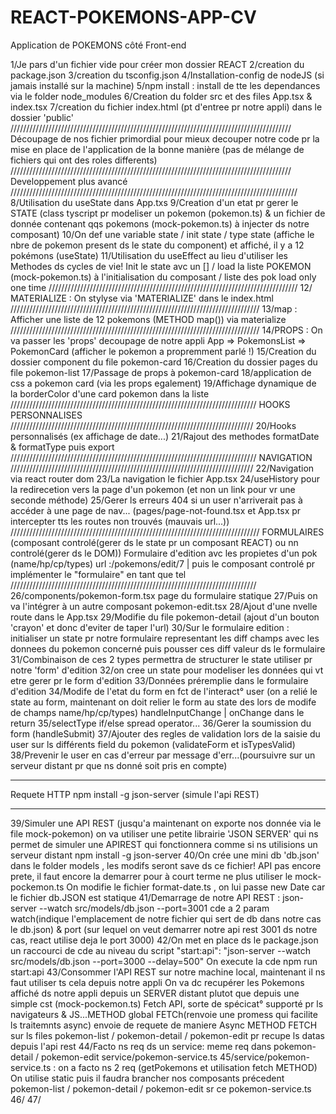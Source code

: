 # REACT-POKEMONS-APP-CV
Application de POKEMONS côté Front-end

1/Je pars d'un fichier vide pour créer mon dossier REACT
2/creation du package.json
3/creation du tsconfig.json
4/Installation-config de nodeJS (si jamais installé sur la machine)
5/npm install : install de tte les dependances via le folder node_modules
6/Creation du folder src et des files App.tsx & index.tsx
7/creation du fichier index.html (pt d'entree pr notre appli) dans le dossier 'public'
/////////////////////////////////////////////////////////////////////////////////////////
Découpage de nos fichier primordial pour mieux decouper notre code pr la mise en place 
de l'application de la bonne manière (pas de mélange de fichiers qui ont des roles differents)
/////////////////////////////////////////////////////////////////////////////////////////
Developpement plus avancé
///////////////////////////////////////////////////////////////////////////////////////////
8/Utilisation du useState dans App.txs
9/Creation d'un etat pr gerer le STATE (class tyscript pr modeliser un pokemon (pokemon.ts) & un fichier de donnée contenant qqs pokemons (mock-pokemon.ts) à injecter ds notre composant)
10/On  def une variable state / init state / type state (affiche le nbre de pokemon present ds le state du component) et affiché, il y  a 12 pokémons (useState)
11/Utilisation du useEffect au lieu d'utiliser les Methodes ds cycles de vie! 
Init le state avc un [] / load la liste POKEMON (mock-pokemon.ts) à l'initialisation
du composant / liste des pok load only one time
///////////////////////////////////////////////////////////////////////////////
12/ MATERIALIZE : On stylyse via 'MATERIALIZE' dans le index.html
///////////////////////////////////////////////////////////////////////////////
13/map : Afficher une liste de 12 pokemons (METHOD map()) via materialize
///////////////////////////////////////////////////////////////////////////////
14/PROPS : On va passer les 'props' decoupage de notre appli App => PokemonsList => PokemonCard (afficher le pokemon a propremment parlé !)
15/Creation du dossier component du file pokemon-card 
16/Creation du dossier pages du file pokemon-list 
17/Passage de props à pokemon-card
18/application de css a pokemon card (via les props egalement)
19/Affichage dynamique de la borderColor d'une card pokemon dans la liste
//////////////////////////////////////////////////////////////////////////////
HOOKS PERSONNALISES
/////////////////////////////////////////////////////////////////////////////
20/Hooks personnalisés (ex affichage de date...)
21/Rajout des methodes formatDate & formatType puis export
//////////////////////////////////////////////////////////////////////////////
NAVIGATION
/////////////////////////////////////////////////////////////////////////////
22/Navigation via react router dom
23/La navigation le fichier App.tsx
24/useHistory pour la redirecetion vers la page d'un pokemon (et non un link pour vr une seconde méthode)
25/Gerer ls erreurs 404 si un user n'arriverait pas à accéder à une page de nav...
(pages/page-not-found.tsx et App.tsx pr intercepter tts les routes non trouvés (mauvais url...))
///////////////////////////////////////////////////////////////////////////////
FORMULAIRES (composant controlé(gerer ds le state pr un composant REACT) ou nn controlé(gerer ds le DOM))
Formulaire d'edition avc les propietes d'un pok (name/hp/cp/types)
url :/pokemons/edit/7 | puis le composant controlé pr implémenter le "formulaire" en tant que tel
//////////////////////////////////////////////////////////////////////////////
26/components/pokemon-form.tsx page du formulaire statique
27/Puis on va l'intégrer à un autre composant pokemon-edit.tsx
28/Ajout d'une nvelle route dans le App.tsx
29/Modifie du file pokemon-detail (ajout d'un bouton 'crayon' et donc d'eviter de taper l'url)
30/Sur le formulaire edition : initialiser un state pr notre formulaire representant les diff
champs avec les donnees du pokemon concerné puis pousser ces diff valeur ds le formulaire
31/Combinaison de ces 2 types permettra de structurer le state utiliser pr notre 'form' d'edition
32/on cree un state pour modeliser les données qui vt etre gerer pr le form d'edition
33/Données préremplie dans le formulaire d'edition
34/Modife de l'etat du form en fct de l'interact° user (on a relié le state au form, maintenant on doit relier le form au state des lors de modife de champs name/hp/cp/types)
handleInputChange | onChange dans le return
35/selectType if/else spread operator...
36/Gerer la soumission du form (handleSubmit)
37/Ajouter des regles de validation lors de la saisie du user sur ls différents field du pokemon
(validateForm et isTypesValid)
38/Prevenir le user en cas d'erreur par message d'err...(poursuivre sur un serveur distant pr que ns donné soit pris en compte)
****************************************************************************
Requete HTTP npm install -g json-server (simule l'api REST)
****************************************************************************
39/Simuler une API REST (jusqu'a maintenant on exporte nos donnée via le file mock-pokemon)
on va utiliser une petite librairie 'JSON SERVER' qui ns permet de simuler une APIREST qui 
fonctionnera comme si ns utilisions un serveur distant
npm install -g json-server
40/On crée une mini db 'db.json' dans le folder models , les modifs seront save ds ce fichier!
API pas encore prete, il faut encore la demarrer pour à court terme ne plus utiliser le mock-pockemon.ts
On modifie le fichier format-date.ts , on lui passe new Date car le fichier db.JSON est statique
41/Demarrage de notre API REST : json-server --watch src/models/db.json --port=3001
cde a 2 param watch(indique l'emplacement de notre fichier qui sert de db dans notre cas le db.json)
 & port (sur lequel on veut demarrer notre api rest 3001 ds notre cas, react utilise deja le port 3000)
42/On met en place ds le package.json un raccourci de cde au niveau du script
"start:api": "json-server --watch src/models/db.json --port=3000 --delay=500"
On execute la cde npm run start:api
43/Consommer l'API REST sur notre machine local, maintenant il ns faut utiliser ts cela depuis notre appli
On va dc recupérer les Pokemons affiché ds notre appli depuis un SERVER distant plutot que depuis une simple cst (mock-pockemon.ts)
Fetch API, sorte de spécicat° supporté pr ls navigateurs & JS...METHOD global FETCh(renvoie une promess qui facilite ls traitemnts async) envoie de requete de maniere Async
METHOD FETCH sur ls files pokemon-list / pokemon-detail / pokemon-edit pr recupe ls datas depuis l'api rest
44/Facto ns req ds un service: meme req dans pokemon-detail / pokemon-edit
service/pokemon-service.ts
45/service/pokemon-service.ts : on a facto ns 2 req (getPokemons et utilisation fetch METHOD)
On utilise static puis il faudra brancher nos composants précedent 
pokemon-list / pokemon-detail / pokemon-edit sr ce pokemon-service.ts 
46/
47/




